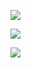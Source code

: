 ![](https://github-readme-stats.vercel.app/api/top-langs/?username=mementosss)

![](https://media3.giphy.com/media/tGbhyv8Wmi4EM/giphy.gif)

![](https://komarev.com/ghpvc/?username=mementosss)
